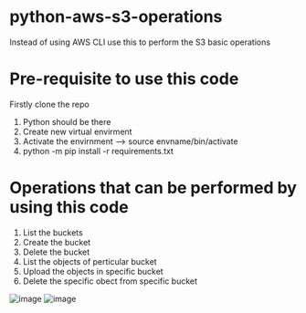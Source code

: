 # python-aws-s3-operations
Instead of using AWS CLI use this to perform the S3 basic operations

# Pre-requisite to use this code 
Firstly clone the repo 
1. Python should be there
2. Create new virtual envirment 
3. Activate the envirnment --> source envname/bin/activate
4. python -m pip install -r requirements.txt

# Operations that can be performed by using this code 
1. List the buckets 
2. Create the bucket 
3. Delete the bucket
4. List the objects of perticular bucket
5. Upload the objects in specific bucket 
6. Delete the specific obect from specific bucket

![image](https://user-images.githubusercontent.com/90461882/186857145-6a26fdbc-5f33-4adb-b220-22253a8d5553.png) ![image](https://user-images.githubusercontent.com/90461882/186857272-4ec079f5-12d0-4cde-be46-3e161a72ecc5.png)


